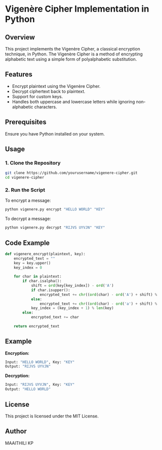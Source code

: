# Vigenère Cipher Implementation in Python

## Overview
This project implements the Vigenère Cipher, a classical encryption technique, in Python. The Vigenère Cipher is a method of encrypting alphabetic text using a simple form of polyalphabetic substitution.

## Features
- Encrypt plaintext using the Vigenère Cipher.
- Decrypt ciphertext back to plaintext.
- Support for custom keys.
- Handles both uppercase and lowercase letters while ignoring non-alphabetic characters.

## Prerequisites
Ensure you have Python installed on your system.

## Usage

### 1. Clone the Repository
```sh
git clone https://github.com/yourusername/vigenere-cipher.git
cd vigenere-cipher
```

### 2. Run the Script
To encrypt a message:
```sh
python vigenere.py encrypt "HELLO WORLD" "KEY"
```
To decrypt a message:
```sh
python vigenere.py decrypt "RIJVS UYVJN" "KEY"
```

## Code Example
```python
def vigenere_encrypt(plaintext, key):
    encrypted_text = ""
    key = key.upper()
    key_index = 0
    
    for char in plaintext:
        if char.isalpha():
            shift = ord(key[key_index]) - ord('A')
            if char.isupper():
                encrypted_text += chr((ord(char) - ord('A') + shift) % 26 + ord('A'))
            else:
                encrypted_text += chr((ord(char) - ord('a') + shift) % 26 + ord('a'))
            key_index = (key_index + 1) % len(key)
        else:
            encrypted_text += char
    
    return encrypted_text
```

## Example
**Encryption:**
```sh
Input: "HELLO WORLD", Key: "KEY"
Output: "RIJVS UYVJN"
```

**Decryption:**
```sh
Input: "RIJVS UYVJN", Key: "KEY"
Output: "HELLO WORLD"
```

## License
This project is licensed under the MIT License.

## Author
MAAITHILI KP

